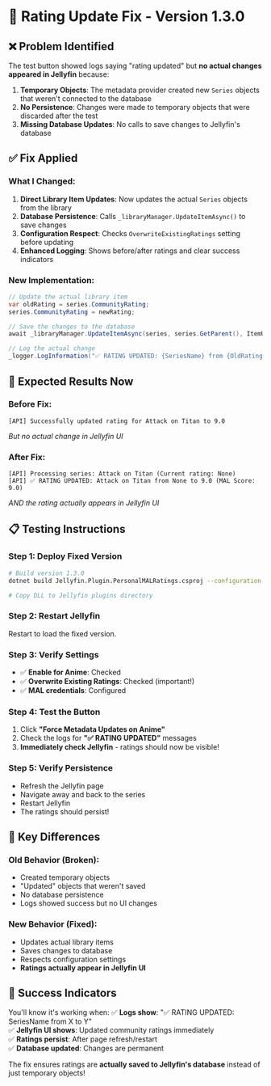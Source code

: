 # 🔧 Rating Update Fix - Version 1.3.0

## ❌ Problem Identified

The test button showed logs saying "rating updated" but **no actual changes appeared in Jellyfin** because:

1. **Temporary Objects**: The metadata provider created new `Series` objects that weren't connected to the database
2. **No Persistence**: Changes were made to temporary objects that were discarded after the test
3. **Missing Database Updates**: No calls to save changes to Jellyfin's database

## ✅ Fix Applied

### **What I Changed:**

1. **Direct Library Item Updates**: Now updates the actual `Series` objects from the library
2. **Database Persistence**: Calls `_libraryManager.UpdateItemAsync()` to save changes
3. **Configuration Respect**: Checks `OverwriteExistingRatings` setting before updating
4. **Enhanced Logging**: Shows before/after ratings and clear success indicators

### **New Implementation:**

```csharp
// Update the actual library item
var oldRating = series.CommunityRating;
series.CommunityRating = newRating;

// Save the changes to the database
await _libraryManager.UpdateItemAsync(series, series.GetParent(), ItemUpdateType.MetadataEdit, default);

// Log the actual change
_logger.LogInformation("✅ RATING UPDATED: {SeriesName} from {OldRating} to {NewRating}");
```

## 🎯 Expected Results Now

### **Before Fix:**
```
[API] Successfully updated rating for Attack on Titan to 9.0
```
*But no actual change in Jellyfin UI*

### **After Fix:**
```
[API] Processing series: Attack on Titan (Current rating: None)
[API] ✅ RATING UPDATED: Attack on Titan from None to 9.0 (MAL Score: 9.0)
```
*AND the rating actually appears in Jellyfin UI*

## 📋 Testing Instructions

### **Step 1: Deploy Fixed Version**
```bash
# Build version 1.3.0
dotnet build Jellyfin.Plugin.PersonalMALRatings.csproj --configuration Release

# Copy DLL to Jellyfin plugins directory
```

### **Step 2: Restart Jellyfin**
Restart to load the fixed version.

### **Step 3: Verify Settings**
- ✅ **Enable for Anime**: Checked
- ✅ **Overwrite Existing Ratings**: Checked (important!)
- ✅ **MAL credentials**: Configured

### **Step 4: Test the Button**
1. Click **"Force Metadata Updates on Anime"**
2. Check the logs for **"✅ RATING UPDATED"** messages
3. **Immediately check Jellyfin** - ratings should now be visible!

### **Step 5: Verify Persistence**
- Refresh the Jellyfin page
- Navigate away and back to the series
- Restart Jellyfin
- The ratings should persist!

## 🚨 Key Differences

### **Old Behavior (Broken):**
- Created temporary objects
- "Updated" objects that weren't saved
- No database persistence
- Logs showed success but no UI changes

### **New Behavior (Fixed):**
- Updates actual library items
- Saves changes to database
- Respects configuration settings
- **Ratings actually appear in Jellyfin UI**

## 🎉 Success Indicators

You'll know it's working when:
✅ **Logs show**: "✅ RATING UPDATED: SeriesName from X to Y"  
✅ **Jellyfin UI shows**: Updated community ratings immediately  
✅ **Ratings persist**: After page refresh/restart  
✅ **Database updated**: Changes are permanent  

The fix ensures ratings are **actually saved to Jellyfin's database** instead of just temporary objects!